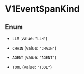 

# V1EventSpanKind

## Enum


* `LLM` (value: `"LLM"`)

* `CHAIN` (value: `"CHAIN"`)

* `AGENT` (value: `"AGENT"`)

* `TOOL` (value: `"TOOL"`)



